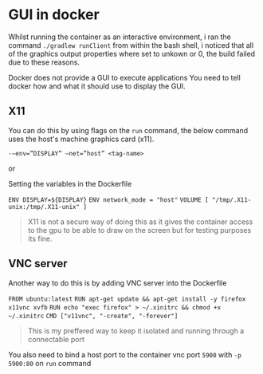 # GUI in docker 

Whilst running the container as an interactive environment, i ran the command `./gradlew runClient` from within the bash shell, i noticed that all of the graphics output properties where set to unkown or 0, the build failed due to these reasons. 

Docker does not provide a GUI to execute applications 
You need to tell docker how and what it should use to display the GUI. 

## X11
You can do this by using flags on the `run` command, the below command uses the host's machine graphics card (x11).

`-–env=”DISPLAY” –net=”host” <tag-name>`

or 

Setting the variables in the Dockerfile

`ENV DISPLAY=${DISPLAY}`
`ENV network_mode = "host"`
`VOLUME [ "/tmp/.X11-unix:/tmp/.X11-unix" ]`

> X11 is not a secure way of doing this as it gives the container access to the gpu to be able to draw on the screen but for testing purposes its fine.

## VNC server
Another way to do this is by adding VNC server into the Dockerfile

`FROM ubuntu:latest`
`RUN apt-get update && apt-get install -y firefox x11vnc xvfb`
`RUN echo "exec firefox" > ~/.xinitrc && chmod +x ~/.xinitrc`
`CMD ["v11vnc", "-create", "-forever"]`
> This is my preffered way to keep it isolated and running through a connectable port
> 
You also need to bind a host port to the container vnc port `5900` with `-p 5900:80` on `run` command
